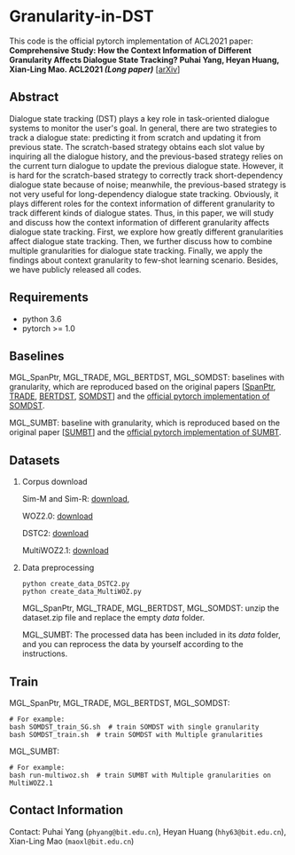 # Granularity-in-DST

This code is the official pytorch implementation of ACL2021 paper: **Comprehensive Study: How the Context Information of Different Granularity Affects Dialogue State Tracking? Puhai Yang, Heyan Huang, Xian-Ling Mao. ACL2021 *(Long paper)***  [[arXiv](https://arxiv.org/abs/2105.03571)]

## Abstract
Dialogue state tracking (DST) plays a key role in task-oriented dialogue systems to monitor the user's goal. In general, there are two strategies to track a dialogue state: predicting it from scratch and updating it from previous state. The scratch-based strategy obtains each slot value by inquiring all the dialogue history, and the previous-based strategy relies on the current turn dialogue to update the previous dialogue state. However, it is hard for the scratch-based strategy to correctly track short-dependency dialogue state because of noise; meanwhile, the previous-based strategy is not very useful for long-dependency dialogue state tracking. Obviously, it plays different roles for the context information of different granularity to track different kinds of dialogue states. Thus, in this paper, we will study and discuss how the context information of different granularity affects dialogue state tracking. First, we explore how greatly different granularities affect dialogue state tracking. Then, we further discuss how to combine multiple granularities for dialogue state tracking. Finally, we apply the findings about context granularity to few-shot learning scenario. Besides, we have publicly released all codes.

## Requirements
* python 3.6
* pytorch >= 1.0

## Baselines

MGL_SpanPtr, MGL_TRADE, MGL_BERTDST, MGL_SOMDST: baselines with granularity, which are reproduced based on the original papers [[SpanPtr](https://www.aclweb.org/anthology/P18-1134.pdf), [TRADE](https://www.aclweb.org/anthology/P19-1078.pdf), [BERTDST](https://www.isca-speech.org/archive/Interspeech_2019/pdfs/1355.pdf), [SOMDST](https://www.aclweb.org/anthology/2020.acl-main.53.pdf)] and the [official pytorch implementation of SOMDST](https://github.com/clovaai/som-dst).

MGL_SUMBT: baseline with granularity, which is reproduced based on the original paper [[SUMBT](https://www.aclweb.org/anthology/P19-1546.pdf)] and the [official pytorch implementation of SUMBT](https://github.com/SKTBrain/SUMBT).

## Datasets

1. Corpus download

    Sim-M and Sim-R: [download](https://github.com/google-research-datasets/simulated-dialogue), 

    WOZ2.0: [download](https://github.com/nmrksic/neural-belief-tracker/tree/master/data/woz)

    DSTC2: [download](https://camdial.org/~mh521/dstc/)

    MultiWOZ2.1: [download](https://github.com/budzianowski/multiwoz/tree/master/data)

2. Data preprocessing

    ```
    python create_data_DSTC2.py
    python create_data_MultiWOZ.py
    ```
    MGL_SpanPtr, MGL_TRADE, MGL_BERTDST, MGL_SOMDST: unzip the dataset.zip file and replace the empty *data* folder.

    MGL_SUMBT: The processed data has been included in its *data* folder, and you can reprocess the data by yourself according to the instructions.

## Train
MGL_SpanPtr, MGL_TRADE, MGL_BERTDST, MGL_SOMDST: 

    # For example: 
    bash SOMDST_train_SG.sh  # train SOMDST with single granularity
    bash SOMDST_train.sh  # train SOMDST with Multiple granularities
    
MGL_SUMBT:

    # For example: 
    bash run-multiwoz.sh  # train SUMBT with Multiple granularities on MultiWOZ2.1

## Contact Information
Contact: Puhai Yang (`phyang@bit.edu.cn`), Heyan Huang (`hhy63@bit.edu.cn`), Xian-Ling Mao (`maoxl@bit.edu.cn`)
